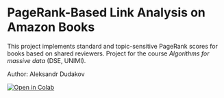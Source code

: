 # PageRank-Based Link Analysis on Amazon Books

This project implements standard and topic-sensitive PageRank scores for books based on shared reviewers. Project for the course *Algorithms for massive data* (DSE, UNIMI).

Author: Aleksandr Dudakov

[![Open in Colab](https://colab.research.google.com/assets/colab-badge.svg)](https://colab.research.google.com/drive/1ZJz320fAaQRLq6Q5ACrmM8UWxd0eu6L-?usp=sharing)

